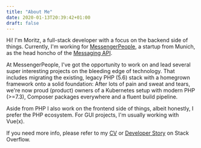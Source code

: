 ```yaml
---
title: "About Me"
date: 2020-01-13T20:39:42+01:00
draft: false
---
```


Hi! I'm Moritz, a full-stack developer with a focus on the backend side of things. Currently, I'm working for [MessengerPeople](https://www.messengerpeople.com),
a startup from Munich, as the head honcho of the [Messaging API](https://www.messengerpeople.dev).  

At MessengerPeople, I've got the opportunity to work on and lead several super interesting projects on the bleeding edge of technology. That includes migrating
the existing, legacy PHP (5.6) stack with a homegrown framework onto a solid foundation: After lots of pain and sweat and tears, we're now proud (product) owners
of a Kubernetes setup with modern PHP (>=7.3), Composer packages everywhere and a fluent build pipeline.

Aside from PHP I also work on the frontend side of things, albeit honestly, I prefer the PHP ecosystem. For GUI projects, I'm usually working with Vue(x).

If you need more info, please refer to my [CV](/cv/) or [Developer Story](https://stackoverflow.com/users/story/2532203) on Stack Overflow.
